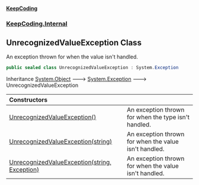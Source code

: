 #### [KeepCoding](index.md 'index')
### [KeepCoding.Internal](KeepCoding_Internal.md 'KeepCoding.Internal')
## UnrecognizedValueException Class
An exception thrown for when the value isn't handled.  
```csharp
public sealed class UnrecognizedValueException : System.Exception
```

Inheritance [System.Object](https://docs.microsoft.com/en-us/dotnet/api/System.Object 'System.Object') &#129106; [System.Exception](https://docs.microsoft.com/en-us/dotnet/api/System.Exception 'System.Exception') &#129106; UnrecognizedValueException  

| Constructors | |
| :--- | :--- |
| [UnrecognizedValueException()](KeepCoding_Internal_UnrecognizedValueException_UnrecognizedValueException().md 'KeepCoding.Internal.UnrecognizedValueException.UnrecognizedValueException()') | An exception thrown for when the type isn't handled.<br/> |
| [UnrecognizedValueException(string)](KeepCoding_Internal_UnrecognizedValueException_UnrecognizedValueException(string).md 'KeepCoding.Internal.UnrecognizedValueException.UnrecognizedValueException(string)') | An exception thrown for when the value isn't handled.<br/> |
| [UnrecognizedValueException(string, Exception)](KeepCoding_Internal_UnrecognizedValueException_UnrecognizedValueException(string_System_Exception).md 'KeepCoding.Internal.UnrecognizedValueException.UnrecognizedValueException(string, System.Exception)') | An exception thrown for when the value isn't handled.<br/> |
